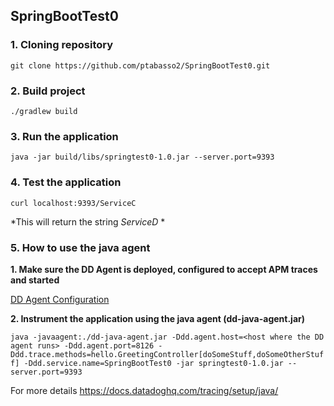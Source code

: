 ## SpringBootTest0

### 1. Cloning repository
`git clone https://github.com/ptabasso2/SpringBootTest0.git`

### 2. Build project
`./gradlew build`

### 3. Run the application
`java -jar build/libs/springtest0-1.0.jar --server.port=9393`

### 4. Test the application
`curl localhost:9393/ServiceC`

*This will return the string *ServiceD* *

### 5. How to use the java agent

**1. Make sure the DD Agent is deployed, configured to accept APM traces and started**

[DD Agent Configuration](https://docs.datadoghq.com/tracing/send_traces/)

**2. Instrument the application using the java agent (dd-java-agent.jar)**

`java -javaagent:./dd-java-agent.jar -Ddd.agent.host=<host where the DD agent runs> -Ddd.agent.port=8126 -Ddd.trace.methods=hello.GreetingController[doSomeStuff,doSomeOtherStuff] -Ddd.service.name=SpringBootTest0 -jar springtest0-1.0.jar --server.port=9393`
  
For more details https://docs.datadoghq.com/tracing/setup/java/

